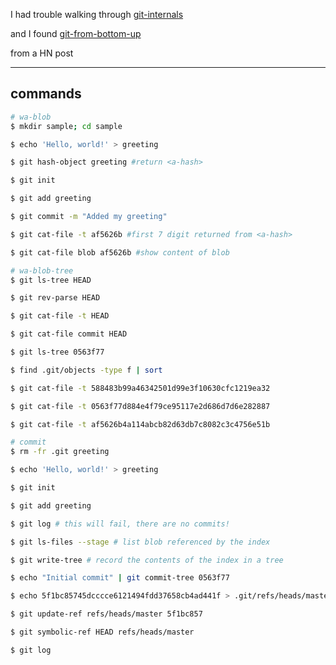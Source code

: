 I had trouble walking through [git-internals](https://git-scm.com/book/en/v2/Git-Internals-Plumbing-and-Porcelain)

and I found [git-from-bottom-up](https://jwiegley.github.io/git-from-the-bottom-up/1-Repository/1-directory-content-tracking.html)

from a HN post

---

## commands

```bash
# wa-blob
$ mkdir sample; cd sample

$ echo 'Hello, world!' > greeting

$ git hash-object greeting #return <a-hash>

$ git init

$ git add greeting

$ git commit -m "Added my greeting"

$ git cat-file -t af5626b #first 7 digit returned from <a-hash>

$ git cat-file blob af5626b #show content of blob

# wa-blob-tree
$ git ls-tree HEAD

$ git rev-parse HEAD

$ git cat-file -t HEAD

$ git cat-file commit HEAD

$ git ls-tree 0563f77

$ find .git/objects -type f | sort

$ git cat-file -t 588483b99a46342501d99e3f10630cfc1219ea32

$ git cat-file -t 0563f77d884e4f79ce95117e2d686d7d6e282887

$ git cat-file -t af5626b4a114abcb82d63db7c8082c3c4756e51b

# commit
$ rm -fr .git greeting

$ echo 'Hello, world!' > greeting

$ git init

$ git add greeting

$ git log # this will fail, there are no commits!

$ git ls-files --stage # list blob referenced by the index

$ git write-tree # record the contents of the index in a tree

$ echo "Initial commit" | git commit-tree 0563f77

$ echo 5f1bc85745dcccce6121494fdd37658cb4ad441f > .git/refs/heads/master

$ git update-ref refs/heads/master 5f1bc857

$ git symbolic-ref HEAD refs/heads/master

$ git log

```
